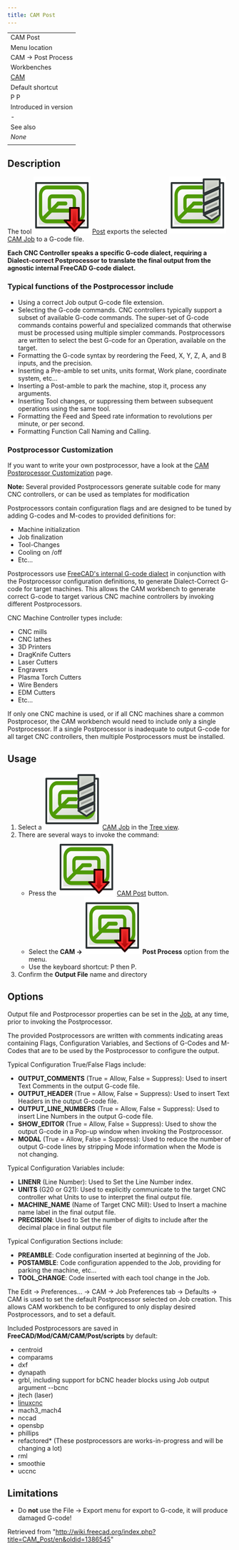 ```yaml
---
title: CAM Post
---
```


|                                       |
| ------------------------------------- |
| CAM Post                              |
| Menu location                         |
| CAM → Post Process                    |
| Workbenches                           |
| [CAM](/CAM_Workbench "CAM Workbench") |
| Default shortcut                      |
| P P                                   |
| Introduced in version                 |
| -                                     |
| See also                              |
| _None_                                |
|                                       |

## Description

The tool ![](/src/assets/images/CAM_Post.svg) [Post](/CAM_Post "CAM Post") exports the selected ![](/src/assets/images/CAM_Job.svg) [CAM Job](/CAM_Job "CAM Job") to a G-code file.

**Each CNC Controller speaks a specific G-code dialect, requiring a Dialect-correct Postprocessor to translate the final output from the agnostic internal FreeCAD G-code dialect.**

### Typical functions of the Postprocessor include

- Using a correct Job output G-code file extension.
- Selecting the G-code commands. CNC controllers typically support a subset of available G-code commands. The super-set of G-code commands contains powerful and specialized commands that otherwise must be processed using multiple simpler commands. Postprocessors are written to select the best G-code for an Operation, available on the target.
- Formatting the G-code syntax by reordering the Feed, X, Y, Z, A, and B inputs, and the precision.
- Inserting a Pre-amble to set units, units format, Work plane, coordinate system, etc...
- Inserting a Post-amble to park the machine, stop it, process any arguments.
- Inserting Tool changes, or suppressing them between subsequent operations using the same tool.
- Formatting the Feed and Speed rate information to revolutions per minute, or per second.
- Formatting Function Call Naming and Calling.

### Postprocessor Customization

If you want to write your own postprocessor, have a look at the [CAM Postprocessor Customization](/CAM_Postprocessor_Customization "CAM Postprocessor Customization") page.

**Note:** Several provided Postprocessors generate suitable code for many CNC controllers, or can be used as templates for modification

Postprocessors contain configuration flags and are designed to be tuned by adding G-codes and M-codes to provided definitions for:

- Machine initialization
- Job finalization
- Tool-Changes
- Cooling on /off
- Etc...

Postprocessors use [FreeCAD's internal G-code dialect](/CAM_scripting#The_FreeCAD_Internal_G-code_Format "CAM scripting") in conjunction with the Postprocessor configuration definitions, to generate Dialect-Correct G-code for target machines. This allows the CAM workbench to generate correct G-code to target various CNC machine controllers by invoking different Postprocessors.

CNC Machine Controller types include:

- CNC mills
- CNC lathes
- 3D Printers
- DragKnife Cutters
- Laser Cutters
- Engravers
- Plasma Torch Cutters
- Wire Benders
- EDM Cutters
- Etc...

If only one CNC machine is used, or if all CNC machines share a common Postprocesor, the CAM workbench would need to include only a single Postprocessor. If a single Postprocessor is inadequate to output G-code for all target CNC controllers, then multiple Postprocessors must be installed.

## Usage

1. Select a ![](/src/assets/images/CAM_Job.svg) [CAM Job](/CAM_Job "CAM Job") in the [Tree view](/Tree_view "Tree view").
2. There are several ways to invoke the command:
   - Press the ![](/src/assets/images/CAM_Post.svg) [CAM Post](/CAM_Post "CAM Post") button.
   - Select the **CAM → ![](/src/assets/images/CAM_Post.svg) Post Process** option from the menu.
   - Use the keyboard shortcut: P then P.
3. Confirm the **Output File** name and directory

## Options

Output file and Postprocessor properties can be set in the [Job](/CAM_Job "CAM Job"), at any time, prior to invoking the Postprocessor.

The provided Postprocessors are written with comments indicating areas containing Flags, Configuration Variables, and Sections of G-Codes and M-Codes that are to be used by the Postprocessor to configure the output.

Typical Configuration True/False Flags include:

- **OUTPUT_COMMENTS** (True = Allow, False = Suppress): Used to insert Text Comments in the output G-code file.
- **OUTPUT_HEADER** (True = Allow, False = Suppress): Used to insert Text Headers in the output G-code file.
- **OUTPUT_LINE_NUMBERS** (True = Allow, False = Suppress): Used to insert Line Numbers in the output G-code file.
- **SHOW_EDITOR** (True = Allow, False = Suppress): Used to show the output G-code in a Pop-up window when invoking the Postprocessor.
- **MODAL** (True = Allow, False = Suppress): Used to reduce the number of output G-code lines by stripping Mode information when the Mode is not changing.

Typical Configuration Variables include:

- **LINENR** (Line Number): Used to Set the Line Number index.
- **UNITS** (G20 or G21): Used to explicitly communicate to the target CNC controller what Units to use to interpret the final output file.
- **MACHINE_NAME** (Name of Target CNC Mill): Used to Insert a machine name label in the final output file.
- **PRECISION**: Used to Set the number of digits to include after the decimal place in final output file

Typical Configuration Sections include:

- **PREAMBLE**: Code configuration inserted at beginning of the Job.
- **POSTAMBLE**: Code configuration appended to the Job, providing for parking the machine, etc...
- **TOOL_CHANGE**: Code inserted with each tool change in the Job.

The Edit → Preferences... → CAM → Job Preferences tab → Defaults → CAM is used to set the default Postprocessor selected on Job creation. This allows CAM workbench to be configured to only display desired Postprocessors, and to set a default.

Included Postprocessors are saved in **FreeCAD/Mod/CAM/CAM/Post/scripts** by default:

- centroid
- comparams
- dxf
- dynapath
- grbl, including support for bCNC header blocks using Job output argument --bcnc
- jtech (laser)
- [linuxcnc](http://linuxcnc.org/docs/html/gcode/g-code.html#gcode:g17-g19.1)
- mach3_mach4
- nccad
- opensbp
- phillips
- refactored\* (These postprocessors are works-in-progress and will be changing a lot)
- rml
- smoothie
- uccnc

## Limitations

- Do **not** use the File → Export menu for export to G-code, it will produce damaged G-code!

Retrieved from "<http://wiki.freecad.org/index.php?title=CAM_Post/en&oldid=1386545>"
